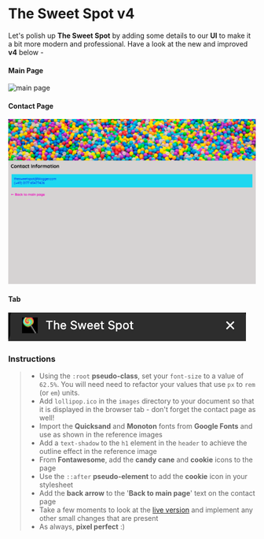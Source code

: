 # The Sweet Spot v4

Let's polish up **The Sweet Spot** by adding some details to our **UI** to make it a bit more modern and professional. Have a look at the new and improved **v4** below -

#### Main Page

![main page](images/main.png)

#### Contact Page

![contact page](images/contact.png)

#### Tab

![tab icon](images/tab.png)

### Instructions

> - Using the `:root` **pseudo-class**, set your `font-size` to a value of `62.5%`. You will need need to refactor your values that use `px` to `rem` (or `em`) units.
> - Add `lollipop.ico` in the `images` directory to your document so that it is displayed in the browser tab - don't forget the contact page as well!
> - Import the **Quicksand** and **Monoton** fonts from **Google Fonts** and use as shown in the reference images
> - Add a `text-shadow` to the `h1` element in the `header` to achieve the outline effect in the reference image
> - From **Fontawesome**, add the **candy cane** and **cookie** icons to the page
> - Use the `::after` **pseudo-element** to add the **cookie** icon in your stylesheet
> - Add the **back arrow** to the '**Back to main page**' text on the contact page
> - Take a few moments to look at the [live version](https://digitalcareerinstitute.github.io/UIB-UI-UX-the-sweet-spot-v4/) and implement any other small changes that are present
> - As always, **pixel perfect** :)
